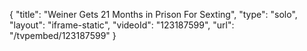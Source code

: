 {
    "title": "Weiner Gets 21 Months in Prison For Sexting",
    "type": "solo",
    "layout": "iframe-static",
    "videoId": "123187599",
    "url": "\/tvpembed\/123187599"
}